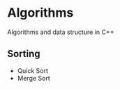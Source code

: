 <h1>Algorithms</h1>
<p>Algorithms and data structure in C++</p>

<h2>Sorting</h2>
<ul>
    <li>Quick Sort</li>
    <li>Merge Sort</li>
</ul>
